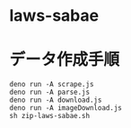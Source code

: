# laws-sabae


# データ作成手順

```
deno run -A scrape.js
deno run -A parse.js
deno run -A download.js
deno run -A imageDownload.js
sh zip-laws-sabae.sh
```